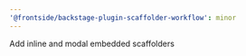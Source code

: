 ```yaml
---
'@frontside/backstage-plugin-scaffolder-workflow': minor
---
```


Add inline and modal embedded scaffolders

